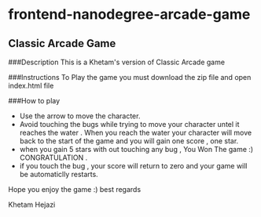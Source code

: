 frontend-nanodegree-arcade-game
===============================

## Classic Arcade Game

###Description
This is a Khetam's version of Classic Arcade game 

###Instructions
To Play the game you must download the zip file and open index.html file 

###How to play
- Use the arrow to move the character.
- Avoid touching the bugs while trying to move your character untel it reaches the water . When you reach the water your character will move back to the start of the game and you will gain one score , one star.
- when you gain 5 stars with out touching any bug , You Won The game :) CONGRATULATION .
- if you touch the bug , your score will return to zero and your game will be automaticlly restarts.

Hope you enjoy the game :) 
best regards 

Khetam Hejazi